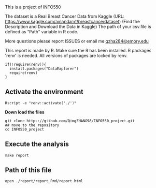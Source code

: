 This is a project of INFO550

The dataset is a Real Breast Cancer Data from Kaggle (URL: https://www.kaggle.com/amandam1/breastcancerdataset) (Find the Description and Download the Data in Kaggle) The path of your csv.file is defined as "Path" variable in R code.

More questions please report ISSUES or email me [qzha284@emory.edu](mailto:qzha284@emory.edu)

This report is made by R. Make sure the R has been installed. R packages 'renv' is needed. All versions of packages are locked by renv.

```
if(!require(renv)){
  install.packages("DataExplorer")
  require(renv)
}
```

## Activate the environment

```
Rscript -e "renv::activate('./')"
```



**Down load the files**

```
git clone https://github.com/QingZHANG98/INFO550_project.git
## move to the repository
cd INFO550_project
```

## Execute the analysis

```
make report
```

## Path of this file

```
open ./report/report_Rmd/report.html
```



